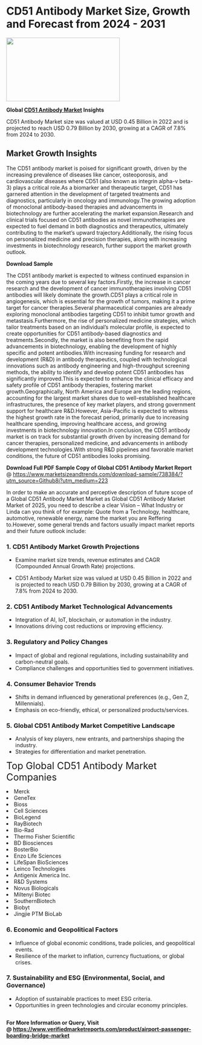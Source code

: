 <H1>CD51 Antibody Market Size, Growth and Forecast from 2024 - 2031</H1><img class="aligncenter size-medium wp-image-584254" src="https://thirdeyenews.in/wp-content/uploads/2024/09/Global-Market-Research-300x168.jpeg" alt="" width="300" height="168" /><p><strong>Global&nbsp;<a href="https://www.marketsizeandtrends.com/download-sample/738384/?utm_source=Github8j?utm_medium=223">CD51 Antibody Market</a> Insights</strong></p><p>CD51 Antibody Market size was valued at USD 0.45 Billion in 2022 and is projected to reach USD 0.79 Billion by 2030, growing at a CAGR of 7.8% from 2024 to 2030.</p><p><h2>Market Growth Insights</h2> <p>The CD51 antibody market is poised for significant growth, driven by the increasing prevalence of diseases like cancer, osteoporosis, and cardiovascular diseases where CD51 (also known as integrin alpha-v beta-3) plays a critical role.As a biomarker and therapeutic target, CD51 has garnered attention in the development of targeted treatments and diagnostics, particularly in oncology and immunology.The growing adoption of monoclonal antibody-based therapies and advancements in biotechnology are further accelerating the market expansion.Research and clinical trials focused on CD51 antibodies as novel immunotherapies are expected to fuel demand in both diagnostics and therapeutics, ultimately contributing to the market’s upward trajectory.Additionally, the rising focus on personalized medicine and precision therapies, along with increasing investments in biotechnology research, further support the market growth outlook.</p> <p><strong>Download Sample</strong></p> <p>The CD51 antibody market is expected to witness continued expansion in the coming years due to several key factors.Firstly, the increase in cancer research and the development of cancer immunotherapies involving CD51 antibodies will likely dominate the growth.CD51 plays a critical role in angiogenesis, which is essential for the growth of tumors, making it a prime target for cancer therapies.Several pharmaceutical companies are already exploring monoclonal antibodies targeting CD51 to inhibit tumor growth and metastasis.Furthermore, the rise of personalized medicine strategies, which tailor treatments based on an individual’s molecular profile, is expected to create opportunities for CD51 antibody-based diagnostics and treatments.Secondly, the market is also benefiting from the rapid advancements in biotechnology, enabling the development of highly specific and potent antibodies.With increasing funding for research and development (R&D) in antibody therapeutics, coupled with technological innovations such as antibody engineering and high-throughput screening methods, the ability to identify and develop potent CD51 antibodies has significantly improved.This is expected to enhance the clinical efficacy and safety profile of CD51 antibody therapies, fostering market growth.Geographically, North America and Europe are the leading regions, accounting for the largest market shares due to well-established healthcare infrastructures, the presence of key market players, and strong government support for healthcare R&D.However, Asia-Pacific is expected to witness the highest growth rate in the forecast period, primarily due to increasing healthcare spending, improving healthcare access, and growing investments in biotechnology innovation.In conclusion, the CD51 antibody market is on track for substantial growth driven by increasing demand for cancer therapies, personalized medicine, and advancements in antibody development technologies.With strong R&D pipelines and favorable market conditions, the future of CD51 antibodies looks promising.</p> <p><span class=""><strong>Download Full PDF Sample Copy of Global CD51 Antibody Market Report</strong> @ <a href="https://www.marketsizeandtrends.com/download-sample/738384/?utm_source=Github8j?utm_medium=223" target="_blank">https://www.marketsizeandtrends.com/download-sample/738384/?utm_source=Github8j?utm_medium=223</a></span></p><p>In order to make an accurate and perceptive description of future scope of a Global&nbsp;CD51 Antibody Market Market as Global&nbsp;CD51 Antibody Market Market of 2025, you need to describe a clear Vision &ndash; What Industry or Linda can you think of for example: Quote from a Technology, healthcare, automotive, renewable energy, name the market you are Reffering to.However, some general trends and factors usually impact market reports and their future outlook include:</p><h3>1.&nbsp;<strong>CD51 Antibody Market Growth Projections</strong></h3><ul><li>Examine market size trends, revenue estimates and CAGR (Compounded Annual Growth Rate) projections.</li><li><p>CD51 Antibody Market size was valued at USD 0.45 Billion in 2022 and is projected to reach USD 0.79 Billion by 2030, growing at a CAGR of 7.8% from 2024 to 2030.</p></li></ul><h3>2.&nbsp;<strong>CD51 Antibody Market Technological Advancements</strong></h3><ul><li>Integration of AI, IoT, blockchain, or automation in the industry.</li><li>Innovations driving cost reductions or improving efficiency.</li></ul><h3>3.&nbsp;<strong>Regulatory and Policy Changes</strong></h3><ul><li>Impact of global and regional regulations, including sustainability and carbon-neutral goals.</li><li>Compliance challenges and opportunities tied to government initiatives.</li></ul><h3>4.&nbsp;<strong>Consumer Behavior Trends</strong></h3><ul><li>Shifts in demand influenced by generational preferences (e.g., Gen Z, Millennials).</li><li>Emphasis on eco-friendly, ethical, or personalized products/services.</li></ul><h3>5.&nbsp;<strong>Global CD51 Antibody Market Competitive Landscape</strong></h3><ul><li>Analysis of key players, new entrants, and partnerships shaping the industry.</li><li>Strategies for differentiation and market penetration.</li></ul><p data-pm-slice="1 1 []"><span style="color: inherit; font-family: inherit; font-size: 25px;">Top Global CD51 Antibody Market Companies</span></p><div class="" data-test-id=""><p><li>Merck</li><li> GeneTex</li><li> Bioss</li><li> Cell Sciences</li><li> BioLegend</li><li> RayBiotech</li><li> Bio-Rad</li><li> Thermo Fisher Scientific</li><li> BD Biosciences</li><li> BosterBio</li><li> Enzo Life Sciences</li><li> LifeSpan BioSciences</li><li> Leinco Technologies</li><li> Antigenix America Inc.</li><li> R&D Systems</li><li> Novus Biologicals</li><li> Miltenyi Biotec</li><li> SouthernBiotech</li><li> Biobyt</li><li> Jingjie PTM BioLab</li></p></div><h3>6.&nbsp;<strong>Economic and Geopolitical Factors</strong></h3><ul><li>Influence of global economic conditions, trade policies, and geopolitical events.</li><li>Resilience of the market to inflation, currency fluctuations, or global crises.</li></ul><h3>7.&nbsp;<strong>Sustainability and ESG (Environmental, Social, and Governance)</strong></h3><ul><li>Adoption of sustainable practices to meet ESG criteria.</li><li>Opportunities in green technologies and circular economy principles.</li></ul><h2><strong style="font-size: 14px;">For More Information or Query, Visit @&nbsp;</strong><a style="background-color: #ffffff; font-size: 14px;" href="https://www.marketsizeandtrends.com/report/cd51-antibody-market/" target="_blank">https://www.verifiedmarketreports.com/product/airport-passenger-boarding-bridge-market</a></h2>